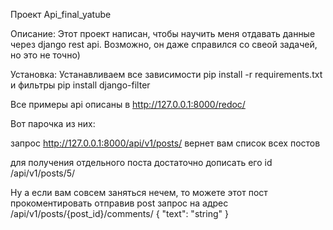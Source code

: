 Проект Api_final_yatube

Описание:
Этот проект написан, чтобы научить меня отдавать данные через django rest api.
Возможно, он даже справился со свеой задачей, но это не точно)

Установка:
Устанавливаем все зависимости 
pip install -r requirements.txt
и фильтры 
pip install django-filter

Все примеры api описаны в http://127.0.0.1:8000/redoc/

Вот парочка из них:

запрос http://127.0.0.1:8000/api/v1/posts/
вернет вам список всех постов

для получения отдельного поста достаточно дописать его id
/api/v1/posts/5/

Ну а если вам совсем заняться нечем, то можете этот пост прокоментировать 
отправив post запрос на адрес /api/v1/posts/{post_id}/comments/
{
"text": "string"
}
